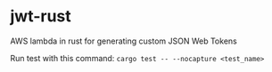 # jwt-rust
AWS lambda in rust for generating custom JSON Web Tokens

Run test with this command:
`
cargo test -- --nocapture <test_name>
`